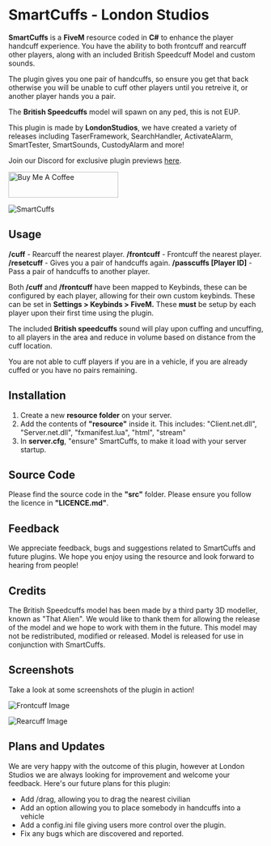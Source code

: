 # SmartCuffs - London Studios
**SmartCuffs** is a **FiveM** resource coded in **C#** to enhance the player handcuff experience. You have the ability to both frontcuff and rearcuff other players, along with an included British Speedcuff Model and custom sounds.

The plugin gives you one pair of handcuffs, so ensure you get that back otherwise you will be unable to cuff other players until you retreive it, or another player hands you a pair.

The **British Speedcuffs** model will spawn on any ped, this is not EUP.

This plugin is made by **LondonStudios**, we have created a variety of releases including TaserFramework, SearchHandler, ActivateAlarm, SmartTester, SmartSounds, CustodyAlarm and more!

Join our Discord for exclusive plugin previews [here](https://discord.gg/AtPt9ND).

<a href="https://www.buymeacoffee.com/londonstudios" target="_blank"><img src="https://cdn.buymeacoffee.com/buttons/lato-orange.png" alt="Buy Me A Coffee" style="height: 51px !important;width: 217px !important;" ></a>

![SmartCuffs](https://i.imgur.com/dXM05Er.png)

## Usage
**/cuff** - Rearcuff the nearest player.
**/frontcuff** - Frontcuff the nearest player.
**/resetcuff** - Gives you a pair of handcuffs again.
**/passcuffs [Player ID]** - Pass a pair of handcuffs to another player.

Both **/cuff** and **/frontcuff** have been mapped to Keybinds, these can be configured by each player, allowing for their own custom keybinds. These can be set in **Settings > Keybinds > FiveM.**
These **must** be setup by each player upon their first time using the plugin.

The included **British speedcuffs** sound will play upon cuffing and uncuffing, to all players in the area and reduce in volume based on distance from the cuff location.

You are not able to cuff players if you are in a vehicle, if you are already cuffed or you have no pairs remaining.
## Installation
 1.  Create a new **resource folder** on your server.
 2.  Add the contents of **"resource"** inside it. This includes:
"Client.net.dll", "Server.net.dll", "fxmanifest.lua", "html", "stream"
3. In **server.cfg**, "ensure" SmartCuffs, to make it load with your server startup.

## Source Code
Please find the source code in the **"src"** folder. Please ensure you follow the licence in **"LICENCE.md"**.

## Feedback
We appreciate feedback, bugs and suggestions related to SmartCuffs and future plugins. We hope you enjoy using the resource and look forward to hearing from people!

## Credits
The British Speedcuffs model has been made by a third party 3D modeller, known as "That Alien". We would like to thank them for allowing the release of the model and we hope to work with them in the future. This model may not be redistributed, modified or released. Model is released for use in conjunction with SmartCuffs.
## Screenshots
Take a look at some screenshots of the plugin in action!

![Frontcuff Image](https://i.imgur.com/KQiqlKM.png)

![Rearcuff Image](https://i.imgur.com/urL878K.png)

## Plans and Updates
We are very happy with the outcome of this plugin, however at London Studios we are always looking for improvement and welcome your feedback. Here's our future plans for this plugin:

 - Add /drag, allowing you to drag the nearest civilian
 - Add an option allowing you to place somebody in handcuffs into a vehicle
 - Add a config.ini file giving users more control over the plugin.
 - Fix any bugs which are discovered and reported.
